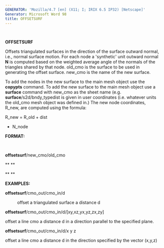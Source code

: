```yaml
---
GENERATOR: 'Mozilla/4.7 [en] (X11; I; IRIX 6.5 IP32) [Netscape]'
Generator: Microsoft Word 98
title: OFFSETSURF
---
```


 

 **OFFSETSURF**

  Offsets triangulated surfaces in the direction of the surface
  outward normal, i.e., normal surface motion. For each node a
  'synthetic' unit outward normal **N** is computed based on the
  weighted average angle of the normals of the triangles shared by
  that node. old\_cmo is the surface to be used in generating the
  offset surface. new\_cmo is the name of the new surface.

  To add the nodes in the new surface to the main mesh object use the
  **copypts** command. To add the new surface to the main mesh object
  use a **surface** command with new\_cmo as the sheet name (e.g.
  **surface**/s2d/bndy\_typedist is given in user coordinates (i.e.
  whatever units the old\_cmo mesh object was defined in.) The new
  node coordinates, R\_new, are computed using the formula:
 
   R\_new = R\_old + dist 
* N\_node

**FORMAT:**

 

**offsetsurf**/new\_cmo/old\_cmo

** ** 

** ** 

**EXAMPLES:**

**offsetsurf**/cmo\_out/cmo\_in/d

          offset a triangulated surface a distance d

**offsetsurf**/cmo\_out/cmo\_in/d/[xy,xz,yx,yz,zx,zy]

offset a line cmo a distance d in a direction parallel to the specified
plane.

**offsetsurf**/cmo\_out/cmo\_in/d/x y z

offset a line cmo a distance d in the direction specified by the vector
(x,y,z)
